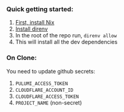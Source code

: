### Quick getting started:

1. [First, install Nix](https://nixos.org/download.html)
2. [Install direnv](https://direnv.net/docs/installation.html)
3. In the root of the repo run, `direnv allow`
4. This will install all the dev dependencies

### On Clone:

You need to update github secrets:

1. `PULUMI_ACCESS_TOKEN`
2. `CLOUDFLARE_ACCOUNT_ID`
3. `CLOUDFLARE_ACCESS_TOKEN`
4. `PROJECT_NAME` (non-secret)